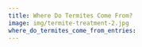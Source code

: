 ```yaml
---
title: Where Do Termites Come From?
image: img/termite-treatment-2.jpg
where_do_termites_come_from_entries:
---
```

